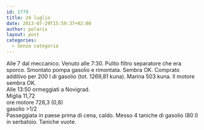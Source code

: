 ```yaml
---
id: 1779
title: 24 luglio
date: 2013-07-29T15:59:37+02:00
author: polaris
layout: post
categories:
  - Senza categoria
---
```

Alle 7 dal meccanico. Venuto alle 7:30. Pulito filtro separatore che era sporco. Smontato pompa gasolio e rimontata. Sembra OK. Comprato additivo per 200 l di gasolio (tot. 1269,81 kuna). Marina 503 kuna. Il motore sembra OK.  
Alle 13:50 ormeggiati a Novigrad.  
Miglia 11,72  
ore motore 728,3 (0,8)  
gasolio >1/2  
Passeggiata in paese prima di cena, caldo. Messo 4 taniche di gasolio (80 l) in serbatoio. Taniche vuote.